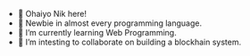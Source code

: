 - 👋 Ohaiyo Nik here!
- 👀 Newbie in almost every programming language.
- 🌱 I’m currently learning Web Programming.
- 💞️ I’m intesting to collaborate on building a blockhain system. 

<!---
nikzr/nikzr is a ✨ special ✨ repository because its `README.md` (this file) appears on your GitHub profile.
You can click the Preview link to take a look at your changes.
--->
